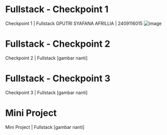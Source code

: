 # Fullstack - Checkpoint 1
Checkpoint 1 | Fullstack
GPUTRI SYAFANA AFRILLIA | 2409116015 
![image](https://github.com/user-attachments/assets/4b5a5be0-a75c-4a06-8336-3a6ad640d4c3)

# Fullstack - Checkpoint 2
Checkpoint 2 | Fullstack
[gambar nanti]

# Fullstack - Checkpoint 3
Checkpoint 3 | Fullstack
[gambar nanti]

# Mini Project
Mini Project | Fullstack
[gambar nanti]
